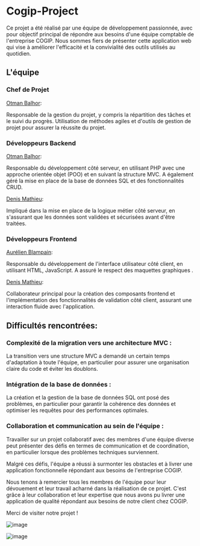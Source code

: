 # Cogip-Project

Ce projet a été réalisé par une équipe de développement passionnée, avec pour objectif principal de répondre aux besoins d'une équipe comptable de l'entreprise COGIP. Nous sommes fiers de           présenter cette application web qui vise à améliorer l'efficacité et la convivialité des outils utilisés au quotidien.

## L'équipe

### Chef de Projet

  [Otman Balhor](https://github.com/otmanbalhor):
    
Responsable de la gestion du projet, y compris la répartition des tâches et le suivi du progrès. Utilisation de méthodes agiles et d'outils de gestion de projet pour assurer la réussite du             projet.

### Développeurs Backend

  [Otman Balhor](https://github.com/otmanbalhor): 
    
  Responsable du développement côté serveur, en utilisant PHP avec une approche orientée objet (POO) et en suivant la structure MVC. A également géré la mise en place de la base de données SQL        et des fonctionnalités CRUD.
    
  [Denis Mathieu](https://github.com/DenisMth):
    
  Impliqué dans la mise en place de la logique métier côté serveur, en s'assurant que les données sont validées et sécurisées avant d'être traitées.

### Développeurs Frontend

  [Aurélien Blampain](https://github.com/Aurelien229):
    
  Responsable du développement de l'interface utilisateur côté client, en utilisant HTML, JavaScript. A assuré le respect des maquettes graphiques .
    
  [Denis Mathieu](https://github.com/DenisMth):
    
  Collaborateur principal pour la création des composants frontend et l'implémentation des fonctionnalités de validation côté client, assurant une interaction fluide avec                              l'application.

## Difficultés rencontrées:

  ### Complexité de la migration vers une architecture MVC :
  La transition vers une structure MVC a demandé un certain temps d'adaptation à toute l'équipe, en particulier pour assurer une organisation claire du code et éviter les doublons.

  ### Intégration de la base de données : 
  La création et la gestion de la base de données SQL ont posé des problèmes, en particulier pour garantir la cohérence des données et optimiser les requêtes pour des performances optimales.

  ### Collaboration et communication au sein de l'équipe : 
  Travailler sur un projet collaboratif avec des membres d'une équipe diverse peut présenter des défis en termes de communication et de coordination, en particulier lorsque des problèmes              techniques surviennent.

  Malgré ces défis, l'équipe a réussi à surmonter les obstacles et à livrer une application fonctionnelle répondant aux besoins de l'entreprise COGIP.

   Nous tenons à remercier tous les membres de l'équipe pour leur dévouement et leur travail acharné dans la réalisation de ce projet. 
    C'est grâce à leur collaboration et leur expertise que nous avons pu livrer une application de qualité répondant aux besoins de notre client chez COGIP.

    
   Merci de visiter notre projet !

![image](https://github.com/otmanbalhor/Cogip-Project/assets/151639975/4ffb9998-18c9-4414-8a98-ad8a17e859d2)


![image](https://github.com/otmanbalhor/Cogip-Project/assets/151639975/069cc1c2-88d6-42e3-98e6-c4c4215aac85)

    
